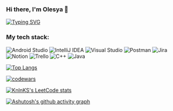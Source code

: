 ### Hi there, I'm Olesya 👋

[![Typing SVG](https://readme-typing-svg.herokuapp.com?color=%2336BCF7&lines=Computer+science+student)](https://git.io/typing-svg)

### My tech stack:
![Android Studio](https://img.shields.io/badge/Android%20Studio-3DDC84.svg?style=for-the-badge&logo=android-studio&logoColor=white)
![IntelliJ IDEA](https://img.shields.io/badge/IntelliJIDEA-000000.svg?style=for-the-badge&logo=intellij-idea&logoColor=white)
![Visual Studio](https://img.shields.io/badge/Visual%20Studio-5C2D91.svg?style=for-the-badge&logo=visual-studio&logoColor=white)
![Postman](https://img.shields.io/badge/Postman-FF6C37?style=for-the-badge&logo=postman&logoColor=white)
![Jira](https://img.shields.io/badge/jira-%230A0FFF.svg?style=for-the-badge&logo=jira&logoColor=white)
![Notion](https://img.shields.io/badge/Notion-%23000000.svg?style=for-the-badge&logo=notion&logoColor=white)
![Trello](https://img.shields.io/badge/Trello-%23026AA7.svg?style=for-the-badge&logo=Trello&logoColor=white)
![C++](https://img.shields.io/badge/c++-%2300599C.svg?style=for-the-badge&logo=c%2B%2B&logoColor=white)
![Java](https://img.shields.io/badge/java-%23ED8B00.svg?style=for-the-badge&logo=java&logoColor=white)

[![Top Langs](https://github-readme-stats.vercel.app/api/top-langs/?username=Prostotina&layout=compact)](https://github.com/anuraghazra/github-readme-stats)

[![codewars](https://www.codewars.com/users/prost0lesya/badges/small)](https://www.codewars.com/users/username) 

[![KnlnKS's LeetCode stats](https://leetcode-stats-six.vercel.app/api?username=Prostotina)](https://github.com/KnlnKS/leetcode-stats)

[![Ashutosh's github activity graph](https://github-readme-activity-graph.cyclic.app/graph?username=Prostotina&theme=dracula)](https://github.com/ashutosh00710/github-readme-activity-graph)



<!--
**Prostotina/Prostotina** is a ✨ _special_ ✨ repository because its `README.md` (this file) appears on your GitHub profile.

Here are some ideas to get you started:

- 🔭 I’m currently working on ...
- 🌱 I’m currently learning ...
- 👯 I’m looking to collaborate on ...
- 🤔 I’m looking for help with ...
- 💬 Ask me about ...
- 📫 How to reach me: ...
- 😄 Pronouns: ...
- ⚡ Fun fact: ...
-->
